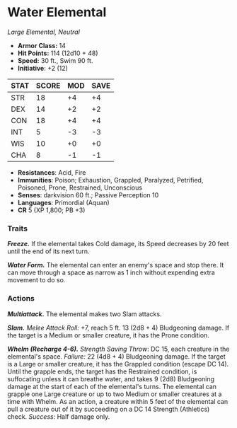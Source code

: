 # Water Elemental

*Large Elemental, Neutral*

- **Armor Class:** 14
- **Hit Points:** 114 (12d10 + 48)
- **Speed:** 30 ft., Swim 90 ft.
- **Initiative**: +2 (12)

|STAT|SCORE|MOD|SAVE|
| --- | --- | --- | ---- |
| STR | 18 | +4 | +4 |
| DEX | 14 | +2 | +2 |
| CON | 18 | +4 | +4 |
| INT | 5 | -3 | -3 |
| WIS | 10 | +0 | +0 |
| CHA | 8 | -1 | -1 |

- **Resistances**: Acid, Fire
- **Immunities**: Poison; Exhaustion, Grappled, Paralyzed, Petrified, Poisoned, Prone, Restrained, Unconscious
- **Senses**: darkvision 60 ft.; Passive Perception 10
- **Languages**: Primordial (Aquan)
- **CR** 5 (XP 1,800; PB +3)

### Traits

***Freeze.*** If the elemental takes Cold damage, its Speed decreases by 20 feet until the end of its next turn.

***Water Form.*** The elemental can enter an enemy's space and stop there. It can move through a space as narrow as 1 inch without expending extra movement to do so.


### Actions

***Multiattack.*** The elemental makes two Slam attacks.

***Slam.*** *Melee Attack Roll:* +7, reach 5 ft. 13 (2d8 + 4) Bludgeoning damage. If the target is a Medium or smaller creature, it has the Prone condition.

***Whelm (Recharge 4-6).*** *Strength Saving Throw*: DC 15, each creature in the elemental's space. *Failure:*  22 (4d8 + 4) Bludgeoning damage. If the target is a Large or smaller creature, it has the Grappled condition (escape DC 14). Until the grapple ends, the target has the Restrained condition, is suffocating unless it can breathe water, and takes 9 (2d8) Bludgeoning damage at the start of each of the elemental's turns. The elemental can grapple one Large creature or up to two Medium or smaller creatures at a time with Whelm. As an action, a creature within 5 feet of the elemental can pull a creature out of it by succeeding on a DC 14 Strength (Athletics) check. *Success:*  Half damage only.

